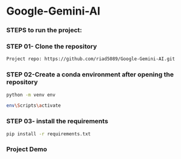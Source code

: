 # Google-Gemini-AI

### STEPS to run the project:

### STEP 01- Clone the repository

```bash
Project repo: https://github.com/riad5089/Google-Gemini-AI.git
```

### STEP 02-Create a conda environment after opening the repository

```bash
python -m venv env
```

```bash
env\Scripts\activate
```
### STEP 03- install the requirements
```bash
pip install -r requirements.txt
```

### Project Demo
